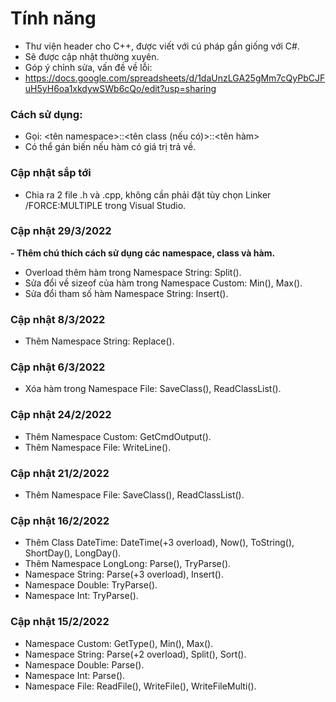 # Tính năng
- Thư viện header cho C++, được viết với cú pháp gần giống với C#.
- Sẽ được cập nhật thường xuyên.
- Góp ý chỉnh sửa, vấn đề về lỗi:
- https://docs.google.com/spreadsheets/d/1daUnzLGA25gMm7cQyPbCJFuH5yH6oa1xkdywSWb6cQo/edit?usp=sharing

### Cách sử dụng:
- Gọi: &lt;tên namespace&gt;::&lt;tên class (nếu có)&gt;::&lt;tên hàm&gt;
- Có thể gán biến nếu hàm có giá trị trả về.

### Cập nhật sắp tới
- Chia ra 2 file .h và .cpp, không cần phải đặt tùy chọn Linker /FORCE:MULTIPLE trong Visual Studio.

### Cập nhật 29/3/2022
**- Thêm chú thích cách sử dụng các namespace, class và hàm.**
- Overload thêm hàm trong Namespace String: Split().
- Sửa đổi về sizeof của hàm trong Namespace Custom: Min(), Max().
- Sửa đổi tham số hàm Namespace String: Insert().

### Cập nhật 8/3/2022
- Thêm Namespace String: Replace().

### Cập nhật 6/3/2022
- Xóa hàm trong Namespace File: SaveClass(), ReadClassList().

### Cập nhật 24/2/2022
- Thêm Namespace Custom: GetCmdOutput().
- Thêm Namespace File: WriteLine().

### Cập nhật 21/2/2022
- Thêm Namespace File: SaveClass(), ReadClassList().

### Cập nhật 16/2/2022
- Thêm Class DateTime: DateTime(+3 overload), Now(), ToString(), ShortDay(), LongDay().
- Thêm Namespace LongLong: Parse(), TryParse().
- Namespace String: Parse(+3 overload), Insert().
- Namespace Double: TryParse().
- Namespace Int: TryParse().

### Cập nhật 15/2/2022
- Namespace Custom: GetType(), Min(), Max().
- Namespace String: Parse(+2 overload), Split(), Sort().
- Namespace Double: Parse().
- Namespace Int: Parse().
- Namespace File: ReadFile(), WriteFile(), WriteFileMulti().
